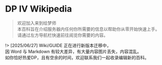 # DP IV Wikipedia

> 欢迎加入来到绘梦师<br>
本百科旨在介绍服务器内任何你所需要的信息以帮助你从零开始快速上手。<br>
请通过左方导航栏快速前往阅览你需要的内容。


!> [2025/06/27] Wiki/GUIDE 正在进行新版本迁移中，<br>
因 Word 与 Markdown 有较大差异，有大量内容图片丢失，内容混乱。<br>
如你恰好热爱DP，且有空余的时间，欢迎联系我们一起收录编辑新的百科。